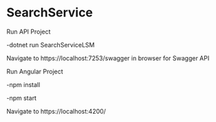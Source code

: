 # SearchService

Run API Project

-dotnet run SearchServiceLSM

Navigate to https://localhost:7253/swagger in browser for Swagger API

Run Angular Project

-npm install

-npm start

Navigate to https://localhost:4200/
